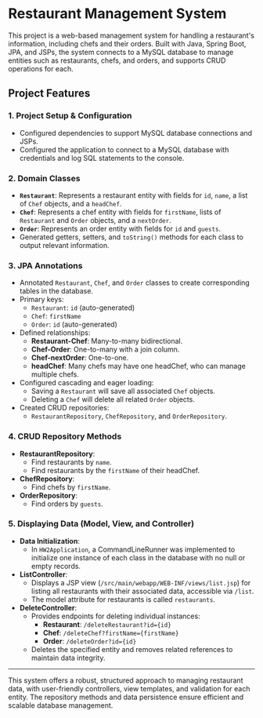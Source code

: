 # Restaurant Management System

This project is a web-based management system for handling a restaurant's information, including chefs and their orders. Built with Java, Spring Boot, JPA, and JSPs, the system connects to a MySQL database to manage entities such as restaurants, chefs, and orders, and supports CRUD operations for each.

## Project Features

### 1. Project Setup & Configuration
- Configured dependencies to support MySQL database connections and JSPs.
- Configured the application to connect to a MySQL database with credentials and log SQL statements to the console.

### 2. Domain Classes
- **`Restaurant`**: Represents a restaurant entity with fields for `id`, `name`, a list of `Chef` objects, and a `headChef`.
- **`Chef`**: Represents a chef entity with fields for `firstName`, lists of `Restaurant` and `Order` objects, and a `nextOrder`.
- **`Order`**: Represents an order entity with fields for `id` and `guests`.
- Generated getters, setters, and `toString()` methods for each class to output relevant information.

### 3. JPA Annotations
- Annotated `Restaurant`, `Chef`, and `Order` classes to create corresponding tables in the database.
- Primary keys:
  - `Restaurant`: `id` (auto-generated)
  - `Chef`: `firstName`
  - `Order`: `id` (auto-generated)
- Defined relationships:
  - **Restaurant-Chef**: Many-to-many bidirectional.
  - **Chef-Order**: One-to-many with a join column.
  - **Chef-nextOrder**: One-to-one.
  - **headChef**: Many chefs may have one headChef, who can manage multiple chefs.
- Configured cascading and eager loading:
  - Saving a `Restaurant` will save all associated `Chef` objects.
  - Deleting a `Chef` will delete all related `Order` objects.
- Created CRUD repositories:
  - `RestaurantRepository`, `ChefRepository`, and `OrderRepository`.

### 4. CRUD Repository Methods
- **RestaurantRepository**:
  - Find restaurants by `name`.
  - Find restaurants by the `firstName` of their headChef.
- **ChefRepository**:
  - Find chefs by `firstName`.
- **OrderRepository**:
  - Find orders by `guests`.

### 5. Displaying Data (Model, View, and Controller)
- **Data Initialization**: 
  - In `HW2Application`, a CommandLineRunner was implemented to initialize one instance of each class in the database with no null or empty records.
- **ListController**:
  - Displays a JSP view (`/src/main/webapp/WEB-INF/views/list.jsp`) for listing all restaurants with their associated data, accessible via `/list`.
  - The model attribute for restaurants is called `restaurants`.
- **DeleteController**:
  - Provides endpoints for deleting individual instances:
    - **Restaurant**: `/deleteRestaurant?id={id}`
    - **Chef**: `/deleteChef?firstName={firstName}`
    - **Order**: `/deleteOrder?id={id}`
  - Deletes the specified entity and removes related references to maintain data integrity.

---

This system offers a robust, structured approach to managing restaurant data, with user-friendly controllers, view templates, and validation for each entity. The repository methods and data persistence ensure efficient and scalable database management.  
